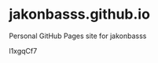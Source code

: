# jakonbasss.github.io
Personal GitHub Pages site for jakonbasss











































































l1xgqCf7

